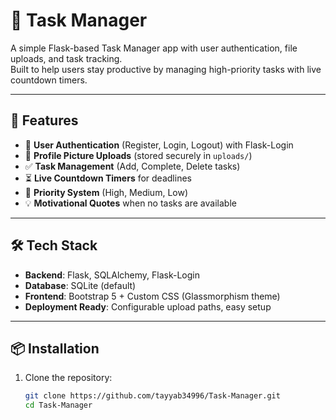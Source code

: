 # 📝 Task Manager

A simple Flask-based Task Manager app with user authentication, file uploads, and task tracking.  
Built to help users stay productive by managing high-priority tasks with live countdown timers.

---

## 🚀 Features
- 🔑 **User Authentication** (Register, Login, Logout) with Flask-Login  
- 📂 **Profile Picture Uploads** (stored securely in `uploads/`)  
- ✅ **Task Management** (Add, Complete, Delete tasks)  
- ⏳ **Live Countdown Timers** for deadlines  
- 📌 **Priority System** (High, Medium, Low)  
- 💡 **Motivational Quotes** when no tasks are available  

---

## 🛠️ Tech Stack
- **Backend**: Flask, SQLAlchemy, Flask-Login  
- **Database**: SQLite (default)  
- **Frontend**: Bootstrap 5 + Custom CSS (Glassmorphism theme)  
- **Deployment Ready**: Configurable upload paths, easy setup  

---

## 📦 Installation

1. Clone the repository:
   ```bash
   git clone https://github.com/tayyab34996/Task-Manager.git
   cd Task-Manager
